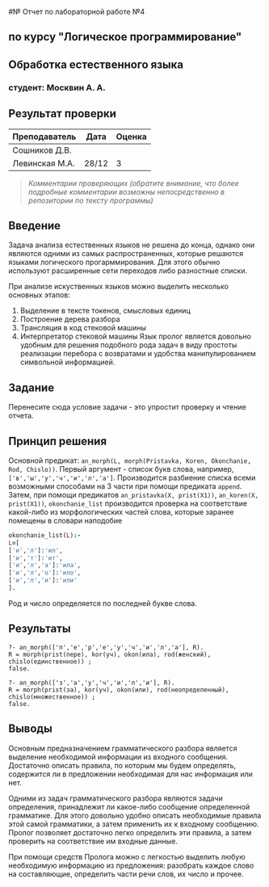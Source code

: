 #№ Отчет по лабораторной работе №4
## по курсу "Логическое программирование"

## Обработка естественного языка

### студент: Москвин А. А.

## Результат проверки

| Преподаватель     | Дата         |  Оценка       |
|-------------------|--------------|---------------|
| Сошников Д.В. |              |               |
| Левинская М.А.|  28/12       |        3      |

> *Комментарии проверяющих (обратите внимание, что более подробные комментарии возможны непосредственно в репозитории по тексту программы)*


## Введение

Задача анализа естественных языков не решена до конца, однако они являются одними из самых распространенных, которые решаются языками логического прогарммирования. Для этого обычно используют расширенные сети переходов либо разностные списки.

При анализе искуственных языков можно выделить несколько основных этапов:

1. Выделение в тексте токенов, смысловых единиц
2. Построение дерева разбора
3. Трансляция в код стековой машины
4. Интерпретатор стековой машины
Язык пролог является довольно удобным для решения подобного рода задач в виду простоты реализации перебора с возвратами и удобства манипулированием символьной информацией.

## Задание

Перенесите сюда условие задачи - это упростит проверку и чтение отчета.

## Принцип решения
Основной предикат: `an_morph(L, morph(Pristavka, Koren, Okonchanie, Rod, Chislo))`. Первый аргумент - список букв слова, например, `['в','ы','у','ч','и','л','а']`.
Производится разбиение списка всеми возможными способами на 3 части при помощи предиката `append`.
Затем, при помощи предикатов `an_pristavka(X, prist(X1))`, `an_koren(X, prist(X1))`, `okonchanie_list` производится проверка на соответствие какой-либо из морфологических частей слова, которые заранее помещены в словари наподобие
```prolog
okonchanie_list(L):-
L=[
['и','л']:'ил',
['и','т']:'ит',
['и','л','а']:'ила',
['и','л','о']:'ило',
['и','л','и']:'или'
].
```

Род и число определяется по последней букве слова.

## Результаты

```
?- an_morph(['п','е','р','е','у','ч','и','л','а'], R).
R = morph(prist(пере), kor(уч), okon(ила), rod(женский), chislo(единственное)) ;
false.

?- an_morph(['з','а','у','ч','и','л','и'], R).
R = morph(prist(за), kor(уч), okon(или), rod(неопределенный), chislo(множественное)) ;
false.
```

## Выводы

Основным предназначением грамматического разбора является выделение необходимой информации из входного сообщения. Достаточно описать правила, по которым мы будем определять, содержится ли в предложении необходимая для нас информация или нет.

Одними из задач грамматического разбора являются задачи определения, принадлежит ли какое-либо сообщение определенной грамматике. Для этого довольно удобно описать необходимые правила этой самой грамматики, а затем применить их к входному сообщению. Пролог позволяет достаточно легко определить эти правила, а затем проверить на соответствие им входные данные.

При помощи средств Пролога можно с легкостью выделить любую необходимую информацию из предложения: разобрать каждое слово на составляющие, определить части речи слов, их число и прочее.




